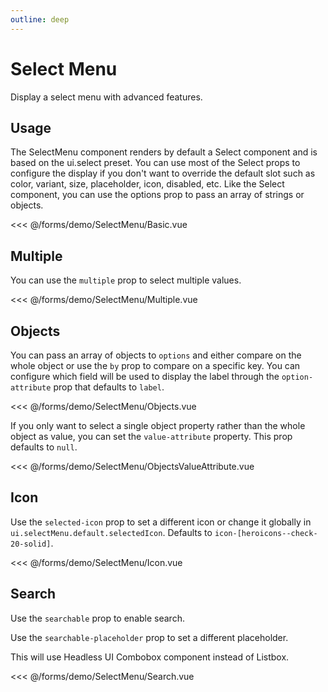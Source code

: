 ```yaml
---
outline: deep
---
```


<script setup>
import Basic from './demo/SelectMenu/Basic.vue';
import Multiple from './demo/SelectMenu/Multiple.vue';
import Objects from './demo/SelectMenu/Objects.vue';
import ObjectsValueAttribute from './demo/SelectMenu/ObjectsValueAttribute.vue';
import Icon from './demo/SelectMenu/Icon.vue';
import Search from './demo/SelectMenu/Search.vue';
</script>

# Select Menu

Display a select menu with advanced features.

## Usage

The SelectMenu component renders by default a Select component and is based on the ui.select preset. You can use most of
the Select props to configure the display if you don't want to override the default slot such as color, variant, size,
placeholder, icon, disabled, etc.
Like the Select component, you can use the options prop to pass an array of strings or objects.

<DemoContainer>
  <Basic />
</DemoContainer>

<<< @/forms/demo/SelectMenu/Basic.vue

## Multiple

You can use the ``multiple`` prop to select multiple values.

<DemoContainer>
  <Multiple />
</DemoContainer>

<<< @/forms/demo/SelectMenu/Multiple.vue

## Objects

You can pass an array of objects to ``options`` and either compare on the whole object or use the ``by`` prop to compare
on a
specific key. You can configure which field will be used to display the label through the ``option-attribute`` prop that
defaults to ``label``.

<DemoContainer>
  <Objects />
</DemoContainer>

<<< @/forms/demo/SelectMenu/Objects.vue

If you only want to select a single object property rather than the whole object as value, you can set the
`value-attribute` property. This prop defaults to `null`.

<DemoContainer>
  <ObjectsValueAttribute />
</DemoContainer>

<<< @/forms/demo/SelectMenu/ObjectsValueAttribute.vue

## Icon

Use the `selected-icon` prop to set a different icon or change it globally in `ui.selectMenu.default.selectedIcon`. Defaults to `icon-[heroicons--check-20-solid]`.

<DemoContainer>
  <Icon />
</DemoContainer>

<<< @/forms/demo/SelectMenu/Icon.vue

## Search

Use the `searchable` prop to enable search.

Use the `searchable-placeholder` prop to set a different placeholder.

This will use Headless UI Combobox component instead of Listbox.

<DemoContainer>
  <Search />
</DemoContainer>

<<< @/forms/demo/SelectMenu/Search.vue